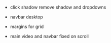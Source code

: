 + click shadow remove shadow and dropdowns
- navbar desktop
+ margins for grid

+ main video and navbar fixed on scroll
